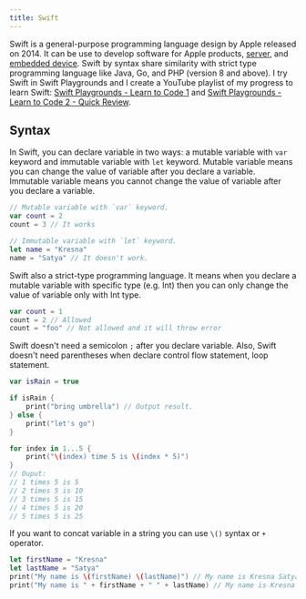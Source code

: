 ```yaml
---
title: Swift 
---
```


Swift is a general-purpose programming language design by Apple released on 2014. It can be use to develop software for Apple products, [server](https://www.youtube.com/watch?v=OWNjtWUb9bs), and [embedded device](https://www.youtube.com/watch?v=LqxbsADqDI4). Swift by syntax share similarity with strict type programming language like Java, Go, and PHP (version 8 and above). I try Swift in Swift Playgrounds and I create a YouTube playlist of my progress to learn Swift: [Swift Playgrounds - Learn to Code 1](https://www.youtube.com/playlist?list=PL1624iL4Ia7WokXFwxA_-Dm30lg7uFnIS) and [Swift Playgrounds - Learn to Code 2 - Quick Review](https://youtu.be/RG8FS6xyc1Y).

## Syntax

In Swift, you can declare variable in two ways: a mutable variable with `var` keyword and immutable variable with `let` keyword. Mutable variable means you can change the value of variable after you declare a variable. Immutable variable means you cannot change the value of variable after you declare a variable.

```swift
// Mutable variable with `var` keyword.
var count = 2
count = 3 // It works

// Immutable variable with `let` keyword.
let name = "Kresna"
name = "Satya" // It doesn't work.
```

Swift also a strict-type programming language. It means when you declare a mutable variable with specific type (e.g. Int) then you can only change the value of variable only with Int type.

```swift
var count = 1
count = 2 // Allowed
count = "foo" // Not allowed and it will throw error
```

Swift doesn't need a semicolon `;` after you declare variable. Also, Swift doesn't need parentheses when declare control flow statement, loop statement.

```swift
var isRain = true

if isRain {
    print("bring umbrella") // Output result.
} else {
    print("let's go")
}

for index in 1...5 {
    print("\(index) time 5 is \(index * 5)")
}
// Ouput:
// 1 times 5 is 5
// 2 times 5 is 10
// 3 times 5 is 15
// 4 times 5 is 20
// 5 times 5 is 25
```

If you want to concat variable in a string you can use `\()` syntax or `+` operator.

```swift
let firstName = "Kresna"
let lastName = "Satya"
print("My name is \(firstName) \(lastName)") // My name is Kresna Satya
print("My name is " + firstName + " " + lastName) // My name is Kresna Satya
```